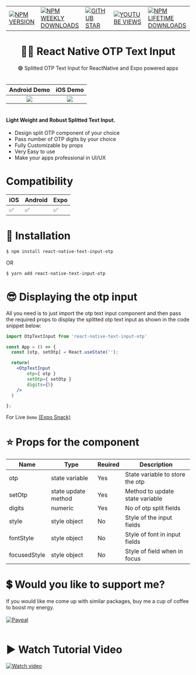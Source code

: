 |                          | |  |   |   |
| --------------------------------------- | -------- | ---------- |---------- |---------- |
| <a href="https://www.npmjs.com/package/react-native-text-input-otp">![NPM VERSION](https://img.shields.io/npm/v/react-native-text-input-otp?style=for-the-badge)</a> | <a href="https://www.npmjs.com/package/react-native-text-input-otp">![NPM WEEKLY DOWNLOADS](https://img.shields.io/npm/dw/react-native-text-input-otp?color=%232CA215&label=WEEKLY%20DOWNLOADS&style=for-the-badge)</a> | <a href="https://github.com/mmusaib/react-native-text-input-otp/stargazers">![GITHUB STAR](https://img.shields.io/github/stars/mmusaib/react-native-text-input-otp?label=Give%20Us%20A%20Star&style=for-the-badge)</a> | <a href="https://www.youtube.com/channel/UCSwIR2KBHiqiProH3Me8IZQ">![YOUTUBE VIEWS](https://img.shields.io/youtube/channel/views/UCSwIR2KBHiqiProH3Me8IZQ?label=YOUTUBE%20VIEWS&style=for-the-badge)</a> | <a href="https://www.npmjs.com/package/react-native-text-input-otp">![NPM LIFETIME DOWNLOADS](https://img.shields.io/npm/dt/react-native-text-input-otp?color=%232CA215&style=for-the-badge)</a>

<h1 align="center">
  🏳️‍🌈  React Native OTP Text Input
</h1>

<div align="center">

🟢 Splitted OTP Text Input for ReactNative and Expo powered apps

<a href="https://twitter.com/_mmusaib" target="_blank"></a>
</div>


<div style="display:flex;justify-content:space-evenly;align-items:center">
    
Android Demo           |  iOS Demo
:-------------------------:|:-------------------------:
![](https://i.imgur.com/IFq4drO.gif)  |  ![](https://i.imgur.com/uAir1in.gif)
    
</div>



<h4>Light Weight and <b>Robust</b> Splitted Text Input.</h4>

-   Design split OTP component of your choice 
-   Pass number of OTP digits by your choice
-   Fully Customizable by props
-   Very Easy to use
-   Make your apps professional in UI/UX




# Compatibility


|  iOS  | Android | Expo |
--------|---------|------|
|  ✅  |    ✅    |  ✅  |




# 🔌 Installation

```sh
$ npm install react-native-text-input-otp

```

OR

```sh
$ yarn add react-native-text-input-otp
```




# 😎 Displaying the otp input
All you need is to just import the otp text input component and then pass the 
required props to display the splitted otp text input as shown in the code snippet below:

```jsx
import OtpTextInput from 'react-native-text-input-otp'

const App = () => {
  const [otp, setOtp] = React.useState('');

  return(
    <OtpTextInput 
        otp={ otp }
        setOtp={ setOtp }
        digits={5} 
    />
  )

};
```



For Live `Demo` [(Expo Snack)](https://snack.expo.dev/@mmusaib/react-native-text-input-otp?platform=android)

# ⭐ Props  for  the component
| Name | Type | Reuired | Description |
| ---- | ----------- | ------ | ----------- |
| otp | state variable | Yes | State variable to store the otp
| setOtp | state update method | Yes | Method to update state variable
| digits | numeric | Yes | No of otp split fields
| style | style object | No | Style of the input fields
| fontStyle | style object | No | Style of font in input fields
| focusedStyle | style object | No | Style of field when in focus



# 💲 Would you like to support me?

If you would like me come up with similar packages, buy me a cup of coffee to boost my energy.
<br><br>
[![Paypal](https://www.paypalobjects.com/webstatic/mktg/Logo/pp-logo-100px.png)](https://paypal.me/mmusaib)
<br><br>



 # ▶️ Watch Tutorial Video 

 [![Watch video](https://i.imgur.com/gNvhDd1.png)](https://youtu.be/Iae1OxiD3fQ)


<!-- For Live `Demo` [(Expo Snack)](https://snack.expo.dev/@mmusaib/react-native-stock-star-rating)










